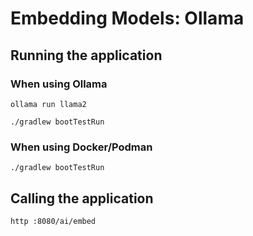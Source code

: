 # Embedding Models: Ollama

## Running the application

### When using Ollama

```shell
ollama run llama2
```

```shell
./gradlew bootTestRun
```

### When using Docker/Podman

```shell
./gradlew bootTestRun
```

## Calling the application

```shell
http :8080/ai/embed
```
